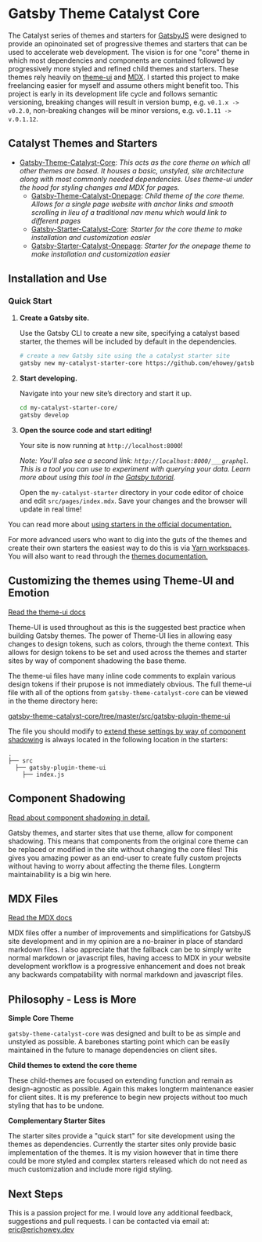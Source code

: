 # Gatsby Theme Catalyst Core

The Catalyst series of themes and starters for [GatsbyJS](https://www.gatsbyjs.org/) were designed to provide an opinoinated set of progressive themes and starters that can be used to accelerate web development. The vision is for one "core" theme in which most dependencies and components are contained followed by progressively more styled and refined child themes and starters. These themes rely heavily on [theme-ui](https://theme-ui.com/) and [MDX](https://mdxjs.com/getting-started/gatsby/). I started this project to make freelancing easier for myself and assume others might benefit too. This project is early in its development life cycle and follows semantic versioning, breaking changes will result in version bump, e.g. `v0.1.x -> v0.2.0`, non-breaking changes will be minor versions, e.g. `v0.1.11 -> v.0.1.12`.

## Catalyst Themes and Starters

* [Gatsby-Theme-Catalyst-Core](https://github.com/ehowey/gatsby-theme-catalyst-core): *This acts as the core theme on which all other themes are based. It houses a basic, unstyled, site architecture along with most commonly needed dependencies. Uses theme-ui under the hood for styling changes and MDX for pages.*
  * [Gatsby-Theme-Catalyst-Onepage](https://github.com/ehowey/gatsby-theme-catalyst-onepage): *Child theme of the core theme. Allows for a single page website with anchor links and smooth scrolling in lieu of a traditional nav menu which would link to different pages*
  * [Gatsby-Starter-Catalyst-Core](https://github.com/ehowey/gatsby-starter-catalyst-core): *Starter for the core theme to make installation and customization easier*
  * [Gatsby-Starter-Catalyst-Onepage](https://github.com/ehowey/gatsby-starter-catalyst-onepage): *Starter for the onepage theme to make installation and customization easier*

## Installation and Use

### Quick Start

1.  **Create a Gatsby site.**

    Use the Gatsby CLI to create a new site, specifying a catalyst based starter, the themes will be included by default in the dependencies.

    ```sh
    # create a new Gatsby site using the a catalyst starter site
    gatsby new my-catalyst-starter-core https://github.com/ehowey/gatsby-starter-catalyst-core
    ```

1.  **Start developing.**

    Navigate into your new site’s directory and start it up.

    ```sh
    cd my-catalyst-starter-core/
    gatsby develop
    ```

1.  **Open the source code and start editing!**

    Your site is now running at `http://localhost:8000`!

    _Note: You'll also see a second link: _`http://localhost:8000/___graphql`_. This is a tool you can use to experiment with querying your data. Learn more about using this tool in the [Gatsby tutorial](https://www.gatsbyjs.org/tutorial/part-five/#introducing-graphiql)._

    Open the `my-catalyst-starter` directory in your code editor of choice and edit `src/pages/index.mdx`. Save your changes and the browser will update in real time!
    
You can read more about [using starters in the official documentation.](https://www.gatsbyjs.org/docs/starters/)

For more advanced users who want to dig into the guts of the themes and create their own starters the easiest way to do this is via [Yarn workspaces](https://www.gatsbyjs.org/blog/2019-05-22-setting-up-yarn-workspaces-for-theme-development/). You will also want to read through the [themes documentation.](https://www.gatsbyjs.org/docs/themes/)

## Customizing the themes using Theme-UI and Emotion

[Read the theme-ui docs](https://www.theme-ui.com)

Theme-UI is used throughout as this is the suggested best practice when building Gatsby themes. The power of Theme-UI lies in allowing easy changes to design tokens, such as colors, through the theme context. This allows for design tokens to be set and used across the themes and starter sites by way of component shadowing the base theme. 

The theme-ui files have many inline code comments to explain various design tokens if their prupose is not immediately obvious. The full theme-ui file with all of the options from `gatsby-theme-catalyst-core` can be viewed in the theme directory here:

[gatsby-theme-catalyst-core/tree/master/src/gatsby-plugin-theme-ui](https://github.com/ehowey/gatsby-theme-catalyst-core/tree/master/src/gatsby-plugin-theme-ui)

The file you should modify to [extend these settings by way of component shadowing](https://www.gatsbyjs.org/blog/2019-07-03-customizing-styles-in-gatsby-themes-with-theme-ui/) is  always located in the following location in the starters:

    .
    ├── src
      ├── gatsby-plugin-theme-ui
        ├── index.js
          

## Component Shadowing

[Read about component shadowing in detail.](https://www.gatsbyjs.org/blog/2019-04-29-component-shadowing/)

Gatsby themes, and starter sites that use theme, allow for component shadowing.  This means that components from the original core theme can be replaced or modified in the site without changing the core files! This gives you amazing power as an end-user to create fully custom projects without having to worry about affecting the theme files. Longterm maintainability is a big win here.

## MDX Files

[Read the MDX docs](https://mdxjs.com/)

MDX files offer a number of improvements and simplifications for GatsbyJS site development and in my opinion are a no-brainer in place of standard markdown files. I also appreciate that the fallback can be to simply write normal markdown or javascript files, having access to MDX in your website development workflow is a progressive enhancement and does not break any backwards compatability with normal markdown and javascript files.


## Philosophy - Less is More

**Simple Core Theme**

`gatsby-theme-catalyst-core` was designed and built to be as simple and unstyled as possible. A barebones starting point which can be easily maintained in the future to manage dependencies on client sites.

**Child themes to extend the core theme**

These child-themes are focused on extending function and remain as design-agnostic as possible. Again this makes longterm maintenance easier for client sites. It is my preference to begin new projects without too much styling that has to be undone.

**Complementary Starter Sites**

The starter sites provide a "quick start" for site development using the themes as dependencies. Currently the starter sites only provide basic implementation of the themes. It is my vision however that in time there could be more styled and complex starters released which do not need as much customization and include more rigid styling. 

## Next Steps

This is a passion project for me.  I would love any additional feedback, suggestions and pull requests.  I can be contacted via email at: <eric@erichowey.dev>
